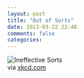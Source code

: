 ```yaml
---
layout: post
title: "Out of Sorts"
date: 2013-03-22 22:48
comments: false
categories:
---
```


<!-- more -->
<div class="container-fluid">
	<div class="row">
		<div class="span8">
			<img alt="Ineffective Sorts" src="http://imgs.xkcd.com/comics/ineffective_sorts.png">
			<br />
			<span class="credit center">via <a href="http://xkcd.com/">xkcd.com</a></span>
		</div>
	</div>
</div>

